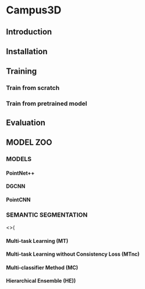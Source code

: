 # Campus3D
## Introduction
## Installation
## Training
### Train from scratch
### Train from pretrained model
## Evaluation
## MODEL ZOO
### MODELS
#### PointNet++
#### DGCNN
#### PointCNN
### SEMANTIC SEGMENTATION


<>(
#### Multi-task Learning (MT)
#### Multi-task Learning without Consistency Loss (MTnc)
#### Multi-classifier Method (MC)
#### Hierarchical Ensemble (HE))
